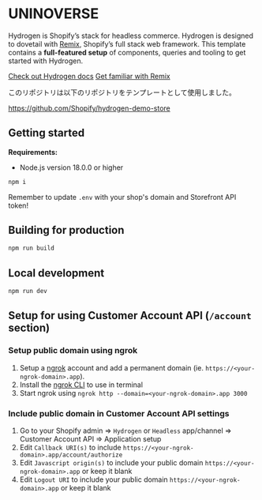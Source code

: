 # UNINOVERSE

Hydrogen is Shopify’s stack for headless commerce. Hydrogen is designed to dovetail with [Remix](https://remix.run/), Shopify’s full stack web framework. This template contains a **full-featured setup** of components, queries and tooling to get started with Hydrogen.

[Check out Hydrogen docs](https://shopify.dev/custom-storefronts/hydrogen)
[Get familiar with Remix](https://remix.run/docs/en/v1)

このリポジトリは以下のリポジトリをテンプレートとして使用しました。

https://github.com/Shopify/hydrogen-demo-store

## Getting started

**Requirements:**

- Node.js version 18.0.0 or higher

```bash
npm i
```

Remember to update `.env` with your shop's domain and Storefront API token!

## Building for production

```bash
npm run build
```

## Local development

```bash
npm run dev
```

## Setup for using Customer Account API (`/account` section)

### Setup public domain using ngrok

1. Setup a [ngrok](https://ngrok.com/) account and add a permanent domain (ie. `https://<your-ngrok-domain>.app`).
1. Install the [ngrok CLI](https://ngrok.com/download) to use in terminal
1. Start ngrok using `ngrok http --domain=<your-ngrok-domain>.app 3000`

### Include public domain in Customer Account API settings

1. Go to your Shopify admin => `Hydrogen` or `Headless` app/channel => Customer Account API => Application setup
1. Edit `Callback URI(s)` to include `https://<your-ngrok-domain>.app/account/authorize`
1. Edit `Javascript origin(s)` to include your public domain `https://<your-ngrok-domain>.app` or keep it blank
1. Edit `Logout URI` to include your public domain `https://<your-ngrok-domain>.app` or keep it blank
